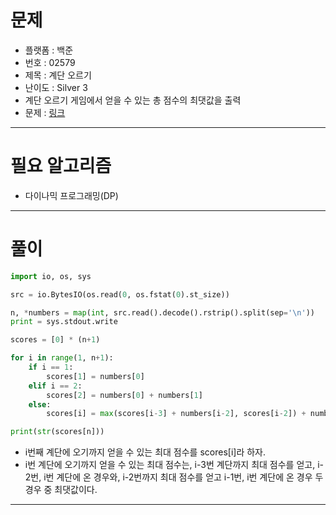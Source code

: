 # 문제
- 플랫폼 : 백준
- 번호 : 02579
- 제목 : 계단 오르기
- 난이도 : Silver 3
- 계단 오르기 게임에서 얻을 수 있는 총 점수의 최댓값을 출력
- 문제 : <a href="https://www.acmicpc.net/problem/2579" target="_blank">링크</a>

---

# 필요 알고리즘
- 다이나믹 프로그래밍(DP)

---

# 풀이
```python
import io, os, sys

src = io.BytesIO(os.read(0, os.fstat(0).st_size))

n, *numbers = map(int, src.read().decode().rstrip().split(sep='\n'))
print = sys.stdout.write

scores = [0] * (n+1)

for i in range(1, n+1):
    if i == 1:
        scores[1] = numbers[0]
    elif i == 2:
        scores[2] = numbers[0] + numbers[1]
    else:
        scores[i] = max(scores[i-3] + numbers[i-2], scores[i-2]) + numbers[i-1]

print(str(scores[n]))
```
- i번째 계단에 오기까지 얻을 수 있는 최대 점수를 scores[i]라 하자.
- i번 계단에 오기까지 얻을 수 있는 최대 점수는, i-3번 계단까지 최대 점수를 얻고, i-2번, i번 계단에 온 경우와, i-2번까지 최대 점수를 얻고
i-1번, i번 계단에 온 경우 두 경우 중 최댓값이다.

---
